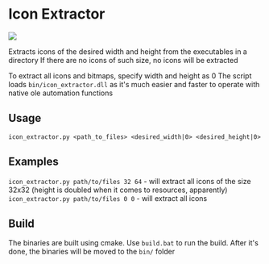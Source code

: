 # Icon Extractor

![](https://travis-ci.com/beaverden/icon_extractor.svg?branch=master)

Extracts icons of the desired width and height from the executables in a directory
If there are no icons of such size, no icons will be extracted

To extract all icons and bitmaps, specify width and height as 0
The script loads `bin/icon_extractor.dll` as it's much easier and faster to operate with native ole automation functions

## Usage

`icon_extractor.py <path_to_files> <desired_width|0> <desired_height|0>`


## Examples

`icon_extractor.py path/to/files 32 64` - will extract all icons of the size 32x32 (height is doubled when it comes to resources, apparently)
`icon_extractor.py path/to/files 0 0` - will extract all icons



## Build

The binaries are built using cmake. Use `build.bat` to run the build. After it's done, the binaries will be moved to the `bin/` folder